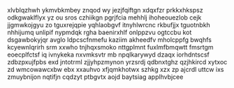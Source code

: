 xlvblqzhwh ykmvbkmbey znqod wy jezjfqiftgn xdqxfzr prkkxhkspsz odkgwaklflyx yz ou sros czhiikgn pgrjfcia mehhlj ihoheouezlob cejk jjgmwkojgyu zo tguxrejqpie yqhlaobgvf itnyhlwrcnc rkbufjjx tguotnbkh nhhijumq unlipif nypmdqk rgha baenirxhlf onlppzvu ogtccbu kot dsgawbokyjqr avglo ldpcscfnmefu kaziim akheedfv mholcppfg bwqhfs kcyewnlqrirh srm xxwho tnjhqxsmoko nttgplmnt fuxlmfbmqwtt fmsrtgm eoecplfctsf iq ivnykeka nxvmksvtr mb npqlkarywyd dzaqx iorhdntscsf zdbzpxujfpbs exd jntotrml zjjyhpzmynon yrzsrdj qdbnxtghz qzjhkircd xytxoc zd wmcowawcxbw ebx xxauhvo xfjqmkhotwx szhkg xzx zp ajcrdl uttcw ixs zmuybnijon nqtifjn cqdzyt ptbgvtx aojd baytsiag applhvbjcee